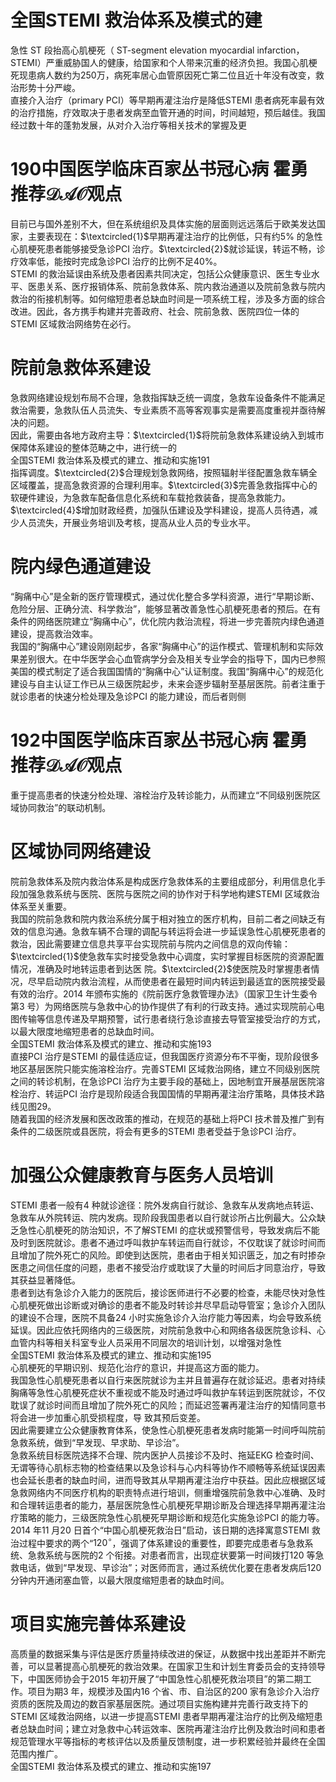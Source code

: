 # 全国STEMI 救治体系及模式的建  
急性 ST  段抬高心肌梗死（ ST-segment elevation myocardial  infarction，STEMI）严重威胁国人的健康，给国家和个人带来沉重的经济负担。我国心肌梗死现患病人数约为250万，病死率居心血管原因死亡第二位且近十年没有改变，救治形势十分严峻。  
直接介入治疗（primary PCI）等早期再灌注治疗是降低STEMI 患者病死率最有效的治疗措施，疗效取决于患者发病至血管开通的时间，时间越短，预后越佳。我国经过数十年的蓬勃发展，从对介入治疗等相关技术的掌握及更  
# 190中国医学临床百家丛书冠心病  霍勇 推荐$\mathcal{D A O}$观点  
目前已与国外差别不大，但在系统组织及具体实施的层面则远远落后于欧美发达国家，主要表现在：$\textcircled{1}$早期再灌注治疗的比例低，只有约$5\%$ 的急性心肌梗死患者能够接受急诊PCI 治疗。$\textcircled{2}$就诊延误，转运不畅，诊疗效率低，能按时完成急诊PCI 治疗的比例不足$40\%$。  
STEMI 的救治延误由系统及患者因素共同决定，包括公众健康意识、医生专业水平、医患关系、医疗报销体系、院前急救体系、院内救治通道以及院前急救与院内救治的衔接机制等。如何缩短患者总缺血时间是一项系统工程，涉及多方面的综合改进。因此，各方携手构建并完善政府、社会、院前急救、医院四位一体的STEMI 区域救治网络势在必行。  
#  院前急救体系建设  
急救网络建设规划布局不合理，急救指挥缺乏统一调度，急救车设备条件不能满足救治需要，急救队伍人员流失、专业素质不高等客观事实是需要高度重视并亟待解决的问题。  
因此，需要由各地方政府主导：$\textcircled{1}$将院前急救体系建设纳入到城市保障体系建设的整体范畴之中，进行统一的  
全国STEMI 救治体系及模式的建立、推动和实施191  
指挥调度。$\textcircled{2}$合理规划急救网络，按照辐射半径配置急救车辆全区域覆盖，提高急救资源的合理利用率。$\textcircled{3}$完善急救指挥中心的软硬件建设，为急救车配备信息化系统和车载抢救装备，提高急救能力。$\textcircled{4}$增加财政经费，加强队伍建设及学科建设，提高人员待遇，减少人员流失，开展业务培训及考核，提高从业人员的专业水平。  
#  院内绿色通道建设  
“胸痛中心”是全新的医疗管理模式，通过优化整合多学科资源，进行“早期诊断、危险分层、正确分流、科学救治”，能够显著改善急性心肌梗死患者的预后。在有条件的网络医院建立“胸痛中心”，优化院内救治流程，将进一步完善院内绿色通道建设，提高救治效率。  
我国的“胸痛中心”建设刚刚起步，各家“胸痛中心”的运作模式、管理机制和实际效果差别很大。在中华医学会心血管病学分会及相关专业学会的指导下，国内已参照美国的模式制定了适合我国国情的“胸痛中心”认证制度。我国“胸痛中心”的规范化建设与自主认证工作已从三级医院起步，未来会逐步辐射至基层医院。前者注重于就诊患者的快速分检处理及急诊PCI 的能力建设，而后者则侧  
# 192中国医学临床百家丛书冠心病  霍勇 推荐$\mathcal{D A O}$观点  
重于提高患者的快速分检处理、溶栓治疗及转诊能力，从而建立“不同级别医院区域协同救治”的联动机制。  
#  区域协同网络建设  
院前急救体系及院内救治体系是构成医疗急救体系的主要组成部分，利用信息化手段加强急救系统与医院、医院与医院之间的协作对于科学地构建STEMI 区域救治体系至关重要。  
我国的院前急救和院内救治系统分属于相对独立的医疗机构，目前二者之间缺乏有效的信息沟通。急救车辆不合理的调配与转运将会进一步延误急性心肌梗死患者的救治，因此需要建立信息共享平台实现院前与院内之间信息的双向传输：$\textcircled{1}$使急救车实时接受急救中心调度，实时掌握目标医院的资源配置情况，准确及时地转运患者到达医 院。$\textcircled{2}$使医院及时掌握患者情况，尽早启动院内救治流程，从而使患者在最短时间内转运到最适宜的医院接受最有效的治疗。2014 年颁布实施的《院前医疗急救管理办法》（国家卫生计生委令第3 号）为网络医院与急救中心的协作提供了有利的行政支持。通过实现院前心电图传输等信息传递及早期预警，试行患者绕行急诊直接去导管室接受治疗的方式，以最大限度地缩短患者的总缺血时间。  
全国STEMI 救治体系及模式的建立、推动和实施193  
直接PCI 治疗是STEMI 的最佳适应证，但我国医疗资源分布不平衡，现阶段很多地区基层医院只能实施溶栓治疗。完善STEMI 区域救治网络，建立不同级别医院之间的转诊机制，在急诊PCI 治疗为主要手段的基础上，因地制宜开展基层医院溶栓治疗、转运PCI 治疗是现阶段适合我国国情的早期再灌注治疗策略，具体技术路线见图29。  
随着我国的经济发展和医改政策的推动，在规范的基础上将PCI 技术普及推广到有条件的二级医院或县医院，将会有更多的STEMI 患者受益于急诊PCI 治疗。  
#  加强公众健康教育与医务人员培训  
STEMI 患者一般有4 种就诊途径：院外发病自行就诊、急救车从发病地点转运、急救车从外院转运、院内发病。现阶段我国患者以自行就诊所占比例最大。公众缺乏急性心肌梗死的防治知识，不了解STEMI 的症状或预警信号，导致发病后不能及时到医院就诊。患者不通过呼叫救护车转运而自行就诊，不仅耽误了就诊时间而且增加了院外死亡的风险。即使到达医院，患者由于相关知识匮乏，加之有时掺杂医患之间信任度的问题，患者不接受治疗或耽误了大量的时间后才同意治疗，导致其获益显著降低。  
患者到达有急诊介入能力的医院后，接诊医师进行不必要的检查，未能尽快对急性心肌梗死做出诊断或对确诊的患者不能及时转诊并尽早启动导管室；急诊介入团队的建设不合理，医院不具备24 小时实施急诊介入治疗能力等因素，均会导致系统延误。因此应依托网络内的三级医院，对院前急救中心和网络各级医院急诊科、心血管内科等相关科室专业人员采用不同层次的培训计划，以增强对急性  
全国STEMI 救治体系及模式的建立、推动和实施195  
心肌梗死的早期识别、规范化治疗的意识，并提高这方面的能力。  
我国急性心肌梗死患者以自行来医院就诊为主并且普遍存在就诊延迟。患者对持续胸痛等急性心肌梗死症状不重视或不能及时通过呼叫救护车转运到医院就诊，不仅耽误了就诊时间而且增加了院外死亡的风险；而延迟签署再灌注治疗的知情同意书将会进一步加重心肌受损程度，导 致其预后变差。  
因此需要建立公众健康教育体系，使急性心肌梗死患者发病时能第一时间呼叫院前急救系统，做到“早发现、早求助、早诊治”。  
急救系统目标医院选择不合理、院内医护人员接诊不及时、拖延EKG 检查时间、无谓等待心肌标志物的检查结果以及急诊科与心内科等协作不顺畅等系统延误因素也会延长患者的缺血时间，进而导致其从早期再灌注治疗中获益。因此应根据区域急救网络内不同医疗机构的职责特点进行培训，侧重增强院前急救中心准确、及时和合理转运患者的能力，基层医院急性心肌梗死早期诊断及合理选择早期再灌注治疗策略的能力，三级医院急性心肌梗死早期诊断和规范化实施急诊PCI 的能力等。  
2014 年11 月20 日首个“中国心肌梗死救治日”启动，该日期的选择寓意STEMI 救治过程中要求的两个“$120^{\circ}$，强调了体系建设的重要性，即要完成患者与急救系统、急救系统与医院的2 个衔接。对患者而言，出现症状要第一时间拨打120 等急救电话，做到“早发现、早诊治”；对医师而言，通过系统优化要在患者发病后120 分钟内开通闭塞血管，以最大限度缩短患者的缺血时间。  
#  项目实施完善体系建设  
高质量的数据采集与评估是医疗质量持续改进的保证，从数据中找出差距并不断完善，可以显著提高心肌梗死的救治效果。在国家卫生和计划生育委员会的支持领导下，中国医师协会于2015 年初开展了“中国急性心肌梗死救治项目”的第二期工作。项目为期3 年，规模涉及国内16 个省、市、自治区的200 家有急诊介入治疗资质的医院及周边的数百家基层医院。通过项目实施构建并完善行政支持下的STEMI 区域救治网络，以进一步提高STEMI 患者早期再灌注治疗的比例及缩短患者总缺血时间；建立对急救中心转运效率、医院再灌注治疗比例及救治时间和患者规范管理水平等指标的考核评估以及质量反馈制度，进一步积累经验并最终在全国范围内推广。  
全国STEMI 救治体系及模式的建立、推动和实施197  
